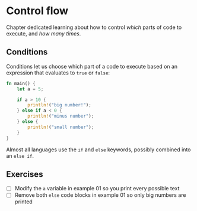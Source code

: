 # Control flow

Chapter dedicated learning about how to control _which_ parts of code to
execute, and _how many times_.

## Conditions

Conditions let us choose which part of a code to execute based on an expression
that evaluates to `true` or `false`:

```rs
fn main() {
    let a = 5;

    if a > 10 {
        println!("big number!");
    } else if a < 0 {
        println!("minus number");
    } else {
        println!("small number");
    }
}
```

Almost all languages use the `if` and `else` keywords, possibly combined into an
`else if`.

## Exercises

- [ ] Modify the `a` variable in example 01 so you print every possible text
- [ ] Remove both `else` code blocks in example 01 so only big numbers are
      printed
